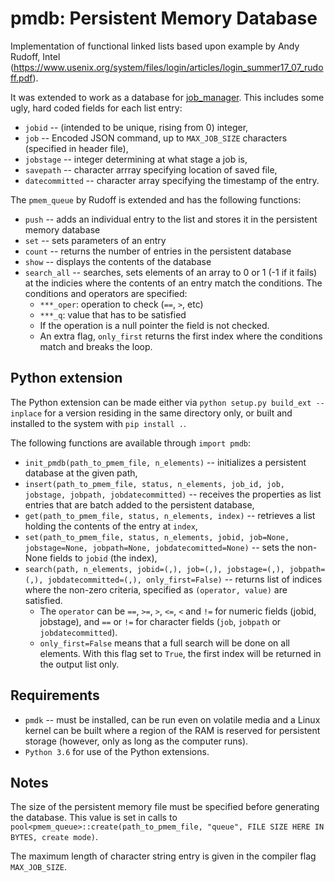 # pmdb: Persistent Memory Database

Implementation of functional linked lists based upon example by Andy Rudoff, Intel (https://www.usenix.org/system/files/login/articles/login_summer17_07_rudoff.pdf).

It was extended to work as a database for [job_manager](https://github.com/mariusei/job_manager). This includes some ugly, hard coded fields for each list entry:

 - `jobid` -- (intended to be unique, rising from 0) integer,
 - `job` -- Encoded JSON command, up to `MAX_JOB_SIZE` characters (specified in header file),
 - `jobstage` -- integer determining at what stage a job is,
 - `savepath` -- character arrray specifying location of saved file,
 - `datecommitted` -- character array specifying the timestamp of the entry.

The `pmem_queue` by Rudoff is extended and has the following functions:

 - `push` -- adds an individual entry to the list and stores it in the persistent memory database
 - `set` -- sets parameters of an entry
 - `count` -- returns the number of entries in the persistent database
 - `show` -- displays the contents of the database
 - `search_all` -- searches, sets elements of an array to 0 or 1 (-1 if it fails) at the indicies where the contents of an entry match the conditions. The conditions and operators are specified:
     - `***_oper`: operation to check (`==`, `>`, etc)
     - `***_q`: value that has to be satisfied
     - If the operation is a null pointer the field is not checked.
     - An extra flag, `only_first` returns the first index where the conditions match and breaks the loop.


## Python extension

The Python extension can be made either via `python setup.py build_ext --inplace` for a version residing in the same directory only, or built and installed to the system with `pip install .`.


The following functions are available through `import pmdb`:

 - `init_pmdb(path_to_pmem_file, n_elements)` -- initializes a persistent database at the given path,
 - `insert(path_to_pmem_file, status, n_elements, job_id, job, jobstage, jobpath, jobdatecommitted)` -- receives the properties as list entries that are batch added to the persistent database,
 - `get(path_to_pmem_file, status, n_elements, index)` -- retrieves a list holding the contents of the entry at `index`,
 - `set(path_to_pmem_file, status, n_elements, jobid, job=None, jobstage=None, jobpath=None, jobdatecomitted=None)` -- sets the non-None fields to `jobid` (the index),
 - `search(path, n_elements, jobid=(,), job=(,), jobstage=(,), jobpath=(,), jobdatecommitted=(,), only_first=False)` -- returns list of indices where the non-zero criteria, specified as `(operator, value)` are satisfied.
     - The `operator` can be `==`, `>=`, `>`, `<=`, `<` and `!=` for numeric fields (jobid, jobstage), and `==` or `!=` for character fields (`job`, `jobpath` or `jobdatecommitted`).
    - `only_first=False` means that a full search will be done on all elements. With this flag set to `True`, the first index will be returned in the output list only.

## Requirements

- `pmdk` -- must be installed, can be run even on volatile media and a Linux kernel can be built where a region of the RAM is reserved for persistent storage (however, only as long as the computer runs). 
- `Python 3.6` for use of the Python extensions.

## Notes

The size of the persistent memory file must be specified before generating the database. This value is set in calls to `pool<pmem_queue>::create(path_to_pmem_file, "queue", FILE SIZE HERE IN BYTES, create mode)`.

The maximum length of character string entry is given in the compiler flag `MAX_JOB_SIZE`.

